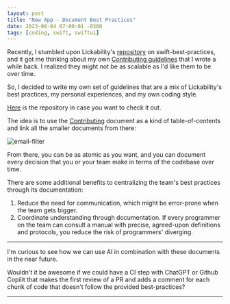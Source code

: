 ```yaml
---
layout: post
title: "New App - Document Best Practices"
date: 2023-08-04 07:00:01 -0300
tags: [coding, swift, swiftui]
---
```


Recently, I stumbled upon Lickability's [repository](https://github.com/Lickability/swift-best-practices) on swift-best-practices, and it got me thinking about my own [Contributing guidelines](/2023-01-02-new-app-contributing-guidelines/) that I wrote a while back. I realized they might not be as scalable as I'd like them to be over time.

So, I decided to write my own set of guidelines that are a mix of Lickability's best practices, my personal experiences, and my own coding style. 

[Here](https://github.com/mdb1/best-practices-example/) is the repository in case you want to check it out.

The idea is to use the [Contributing](https://github.com/mdb1/best-practices-example/blob/main/.github/CONTRIBUTING.md) document as a kind of table-of-contents and link all the smaller documents from there:

![email-filter]({{static.static_files}}/resources/best-practices/contributing.png)

From there, you can be as atomic as you want, and you can document every decision that you or your team make in terms of the codebase over time.

There are some additional benefits to centralizing the team's best practices through its documentation:

1. Reduce the need for communication, which might be error-prone when the team gets bigger.
2. Coordinate understanding through documentation. If every programmer on the team can consult a manual with precise, agreed-upon definitions and protocols, you reduce the risk of programmers' diverging.

---

I'm curious to see how we can use AI in combination with these documents in the near future. 

Wouldn't it be awesome if we could have a CI step with ChatGPT or Github Copilit that makes the first review of a PR and adds a comment for each chunk of code that doesn't follow the provided best-practices?

---